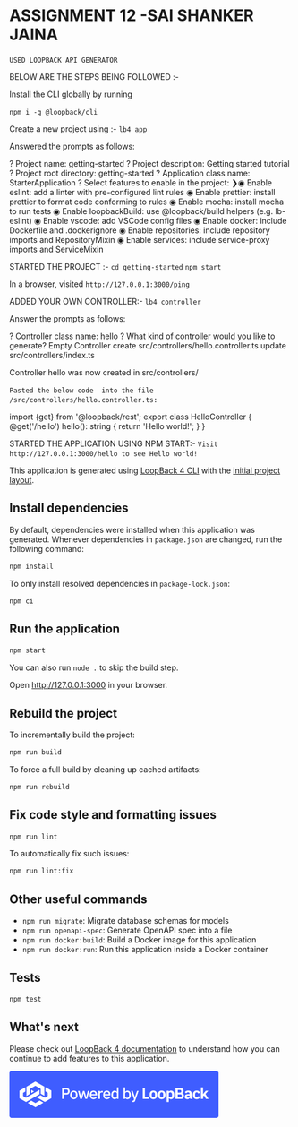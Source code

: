 # ASSIGNMENT 12 -SAI SHANKER JAINA

`USED LOOPBACK API GENERATOR`

BELOW ARE THE STEPS BEING FOLLOWED :-

Install the CLI globally by running

`npm i -g @loopback/cli`

Create a new project using :- `lb4 app`

Answered the prompts as follows:

? Project name: getting-started
? Project description: Getting started tutorial
? Project root directory: getting-started
? Application class name: StarterApplication
? Select features to enable in the project:
❯◉ Enable eslint: add a linter with pre-configured lint rules
◉ Enable prettier: install prettier to format code conforming to rules
◉ Enable mocha: install mocha to run tests
◉ Enable loopbackBuild: use @loopback/build helpers (e.g. lb-eslint)
◉ Enable vscode: add VSCode config files
◉ Enable docker: include Dockerfile and .dockerignore
◉ Enable repositories: include repository imports and RepositoryMixin
◉ Enable services: include service-proxy imports and ServiceMixin

STARTED THE PROJECT :-
`cd getting-started`
`npm start`

In a browser, visited `http://127.0.0.1:3000/ping`

ADDED YOUR OWN CONTROLLER:-
`lb4 controller`

Answer the prompts as follows:

? Controller class name: hello
? What kind of controller would you like to generate? Empty Controller
create src/controllers/hello.controller.ts
update src/controllers/index.ts

Controller hello was now created in src/controllers/

`Pasted the below code  into the file /src/controllers/hello.controller.ts:`

import {get} from '@loopback/rest';
export class HelloController {
@get('/hello')
hello(): string {
return 'Hello world!';
}
}

STARTED THE APPLICATION USING NPM START:-
`Visit http://127.0.0.1:3000/hello to see Hello world!`

This application is generated using [LoopBack 4 CLI](https://loopback.io/doc/en/lb4/Command-line-interface.html) with the
[initial project layout](https://loopback.io/doc/en/lb4/Loopback-application-layout.html).

## Install dependencies

By default, dependencies were installed when this application was generated.
Whenever dependencies in `package.json` are changed, run the following command:

```sh
npm install
```

To only install resolved dependencies in `package-lock.json`:

```sh
npm ci
```

## Run the application

```sh
npm start
```

You can also run `node .` to skip the build step.

Open http://127.0.0.1:3000 in your browser.

## Rebuild the project

To incrementally build the project:

```sh
npm run build
```

To force a full build by cleaning up cached artifacts:

```sh
npm run rebuild
```

## Fix code style and formatting issues

```sh
npm run lint
```

To automatically fix such issues:

```sh
npm run lint:fix
```

## Other useful commands

- `npm run migrate`: Migrate database schemas for models
- `npm run openapi-spec`: Generate OpenAPI spec into a file
- `npm run docker:build`: Build a Docker image for this application
- `npm run docker:run`: Run this application inside a Docker container

## Tests

```sh
npm test
```

## What's next

Please check out [LoopBack 4 documentation](https://loopback.io/doc/en/lb4/) to
understand how you can continue to add features to this application.

[![LoopBack](<https://github.com/loopbackio/loopback-next/raw/master/docs/site/imgs/branding/Powered-by-LoopBack-Badge-(blue)-@2x.png>)](http://loopback.io/)
